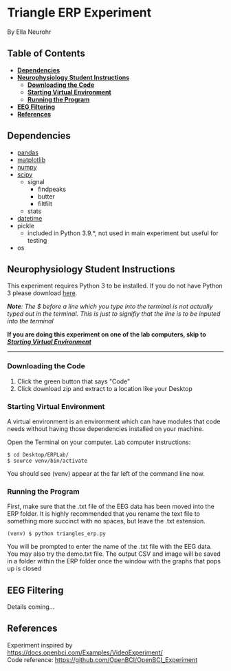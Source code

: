 # Triangle ERP Experiment <!-- omit in toc -->
By Ella Neurohr

<!-- no toc -->
## **Table of Contents** <!-- omit in toc -->
- [**Dependencies**](#dependencies)
- [**Neurophysiology Student Instructions**](#neurophysiology-student-instructions)
  - [**Downloading the Code**](#downloading-the-code)
  - [**Starting Virtual Environment**](#starting-virtual-environment)
  - [**Running the Program**](#running-the-program)
- [**EEG Filtering**](#eeg-filtering)
- [**References**](#references)

## **Dependencies**
- [pandas](https://pandas.pydata.org/)
- [matplotlib](https://matplotlib.org/3.5.3/api/_as_gen/matplotlib.pyplot.html)
- [numpy](https://numpy.org/)
- [scipy](https://docs.scipy.org/doc/scipy/)
  - signal
    - findpeaks
    - butter
    - filtfilt
  - stats
- [datetime](https://docs.python.org/3/library/datetime.html)
- pickle
  - included in Python 3.9.*, not used in main experiment but useful for testing
- os

## **Neurophysiology Student Instructions**
This experiment requires Python 3 to be installed. If you do not have Python 3 please download [here](https://www.python.org/downloads/).

***Note**: The $ before a line which you type into the terminal is not actually typed out in the terminal. This is just to signifiy that the line is to be inputed into the terminal*

**If you are doing this experiment on one of the lab computers, skip to [*Starting Virtual Environment*](#starting-virtual-environment)**
****
### **Downloading the Code**
1. Click the green button that says "Code"
2. Click download zip and extract to a location like your Desktop
### **Starting Virtual Environment**
A virtual environment is an environment which can have modules that code needs without having those dependencies installed on your machine.  

Open the Terminal on your computer. Lab computer instructions:
   ```
   $ cd Desktop/ERPLab/
   $ source venv/bin/activate
   ```
   You should see (venv) appear at the far left of the command line now.
### **Running the Program**
First, make sure that the .txt file of the EEG data has been moved into the ERP folder. It is highly recommended that you rename the text file to something more succinct with no spaces, but leave the .txt extension. 
```
(venv) $ python triangles_erp.py
```
You will be prompted to enter the name of the .txt file with the EEG data. You may also try the demo.txt file.
The output CSV and image will be saved in a folder within the ERP folder once the window with the graphs that pops up is closed
## **EEG Filtering**
Details coming...

## **References**
Experiment inspired by https://docs.openbci.com/Examples/VideoExperiment/  
Code reference: https://github.com/OpenBCI/OpenBCI_Experiment
